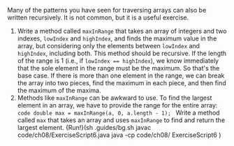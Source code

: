 Many of the patterns you have seen for traversing arrays can also be written recursively. It is not common, but it is a useful exercise.



1. Write a method called `maxInRange` that takes an array of integers and two indexes, `lowIndex` and `highIndex`, and finds the maximum value in the array, but considering only the elements between `lowIndex` and `highIndex`, including both. This method should be recursive. If the length of the range is 1 (i.e., if `lowIndex == highIndex`), we know immediately that the sole element in the range must be the maximum. So that's the base case. If there is more than one element in the range, we can break the array into two pieces, find the maximum in each piece, and then find the maximum of the maxima.
1. Methods like `maxInRange` can be awkward to use. To find the largest element in an array, we have to provide the range for the entire array: ```code
double max = maxInRange(a, 0, a.length - 1);
``` Write a method called `max` that takes an array and uses `maxInRange` to find and return the largest element.
{Run!}(sh .guides/bg.sh javac code/ch08/ExerciseScript6.java java -cp code/ch08/ ExerciseScript6 )
